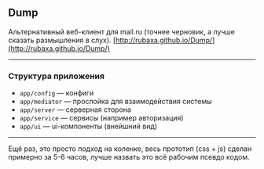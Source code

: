 Dump
----
Альтернативный веб-клиент для mail.ru (точнее черновик, а лучше сказать размышления в слух).
[http://rubaxa.github.io/Dump/](http://rubaxa.github.io/Dump/)

---

### Структура приложения

 - `app/config` — конфиги
 - `app/mediator` — прослойка для взаимодействия системы
 - `app/server` — серверная сторона
 - `app/service` — сервисы (например авторизация)
 - `app/ui` — ui-компоненты (внейшний вид)

---

Ещё раз, это просто подход на коленке, весь прототип (css + js) сделан примерно за 5-6 часов,
лучше назвать это всё рабочим псевдо кодом.
